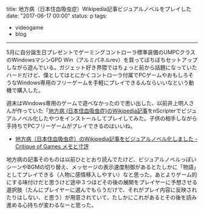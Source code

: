 title: 地方病（日本住血吸虫症）Wikipedia記事ビジュアルノベルをプレイした
date: "2017-06-17 00:00"
status: p
tags:
- videogame
- blog
---

5月に自分誕生日プレゼントでゲーミングコントローラ標準装備のUMPCクラスのWindowsマシンGPD Win（アルミパネルrev）を買ってぼちぼちセットアップしながら遊んでいる。ガジェット好き界隈ではちょっと前から話題になっていたハードだけど、僕としてはとにかくコントローラ付属でPCゲームやおもしろそうなWindows専用のフリーゲームを手軽にプレイできるんならいいなという動機で購入した。

週末はWindows専用のゲームで遊べなかったので思い出した、以前井上明人さんが作っていた「[地方病 \(日本住血吸虫症\)のWikipedia記事](https://ja.wikipedia.org/wiki/%E5%9C%B0%E6%96%B9%E7%97%85_(%E6%97%A5%E6%9C%AC%E4%BD%8F%E8%A1%80%E5%90%B8%E8%99%AB%E7%97%87))をnScripterでビジュアルノベル化したやつをインストールしてプレイしてみた。子供の相手しながら手持ちでPCフリーゲームがプレイできるのはいいね。

- [地方病（日本住血吸虫症）のWikipedia記事をビジュアルノベル化しました \- Critique of Games メモと寸評](http://hiyokoya.hatenadiary.jp/entry/2015/10/08/122812)

地方病の記事そのものは以前ひととおり読んでたけど、ビジュアルノベルっぽいシーンやBGMの切り替え、メッセージの表示速度制御があるとたしかに「物語」としてプレイできる（人物に感情移入しやすい）なと思った。あとよりゲーム的にする味付けだと思うけど途中３つほどその後の展開をプレイヤーに予想させる選択肢（たんにプレイヤーに選んでもらうだけで、それがプレイ内容に反映されたりはしない、と思う）が用意されていて、たしかにこれがあるとその後を読み進める心持ちが変わるなーと思った。
